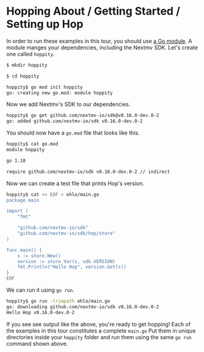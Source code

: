 # Hopping About / Getting Started / Setting up Hop

In order to run these examples in this tour, you should use
[a Go module][modules]. A module manges your  dependencies, including the 
Nextmv SDK. Let's create one called `hoppity`.

```bash
$ mkdir hoppity

$ cd hoppity

hoppity$ go mod init hoppity
go: creating new go.mod: module hoppity
```

Now we add Nextmv's SDK to our dependencies.

```bash
hoppity$ go get github.com/nextmv-io/sdk@v0.16.0-dev.0-2
go: added github.com/nextmv-io/sdk v0.16.0-dev.0-2
```

You should now have a `go.mod` file that looks like this.

```bash
hoppity$ cat go.mod
module hoppity

go 1.18

require github.com/nextmv-io/sdk v0.16.0-dev.0-2 // indirect
```

Now we can create a test file that prints Hop's version.

```bash
hoppity$ cat << EOF > ehlo/main.go
package main

import (
	"fmt"

	"github.com/nextmv-io/sdk"
	"github.com/nextmv-io/sdk/hop/store"
)

func main() {
	s := store.New()
	version := store.Var(s, sdk.VERSION)
	fmt.Println("Hello Hop", version.Get(s))
}
EOF
```

We can run it using `go run`.

```bash
hoppity$ go run -trimpath ehlo/main.go 
go: downloading github.com/nextmv-io/sdk v0.16.0-dev.0-2
Hello Hop v0.16.0-dev.0-2
```

If you see see output like the above, you're ready to get hopping! Each of the 
examples in this tour constitutes a complete `main.go` Put them in unique 
directories  inside your `hoppity` folder and run them using the same `go run`
command shown above.

[modules]: https://go.dev/blog/using-go-modules
